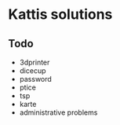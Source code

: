 # Kattis solutions

## Todo
- 3dprinter
- dicecup
- password
- ptice
- tsp
- karte
- administrative problems
